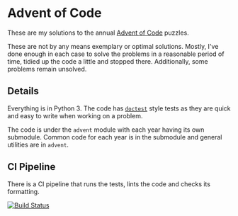 # Advent of Code

These are my solutions to the annual [Advent of Code][1] puzzles.

These are not by any means exemplary or optimal solutions.  Mostly, I've done enough in each case to solve the problems in a reasonable period of time, tidied up the code a little and stopped there.  Additionally, some problems remain unsolved.

## Details

Everything is in Python 3.  The code has [`doctest`][3] style tests as they are quick and easy to write when working on a problem.

The code is under the `advent` module with each year having its own submodule.  Common code for each year is in the submodule and general utilities are in `advent`.


## CI Pipeline

There is a CI pipeline that runs the tests, lints the code and checks its formatting.

[![Build Status](https://github.com/davweb/advent-of-code/workflows/CI/badge.svg)][2]

[1]: https://adventofcode.com/
[2]: https://github.com/davweb/advent-of-code/actions
[3]: https://docs.python.org/3/library/doctest.html


